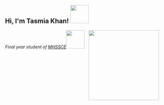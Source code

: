 <h2> Hi, I'm Tasmia Khan! <img src="https://media.giphy.com/media/mGcNjsfWAjY5AEZNw6/giphy.gif" width="60"></h2>
<img align='right' src="https://media.giphy.com/media/ieyl9zmCjO4b4t6qoY/giphy.gif" width="230">
<p><em>Final year student of <a href="www.mhssce.in">MHSSCE</a><img src="https://media.giphy.com/media/VgCDAzcKvsR6OM0uWg/giphy.gif" width="60"> 
</em></p>

